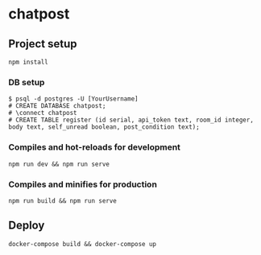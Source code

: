 # chatpost

## Project setup

```
npm install
```

### DB setup

```
$ psql -d postgres -U [YourUsername]
# CREATE DATABASE chatpost;
# \connect chatpost
# CREATE TABLE register (id serial, api_token text, room_id integer, body text, self_unread boolean, post_condition text);
```

### Compiles and hot-reloads for development

```
npm run dev && npm run serve
```

### Compiles and minifies for production

```
npm run build && npm run serve
```

## Deploy

```
docker-compose build && docker-compose up
```

